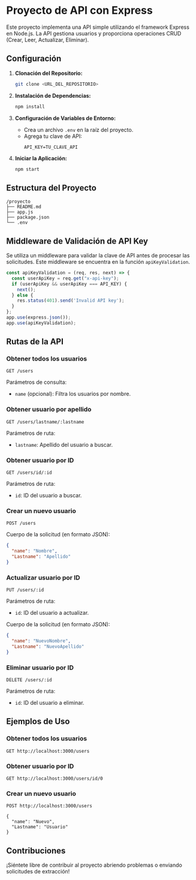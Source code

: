 # Proyecto de API con Express

Este proyecto implementa una API simple utilizando el framework Express en Node.js. La API gestiona usuarios y proporciona operaciones CRUD (Crear, Leer, Actualizar, Eliminar).

## Configuración

1. **Clonación del Repositorio:**
   ```bash
   git clone <URL_DEL_REPOSITORIO>
   ```

2. **Instalación de Dependencias:**
   ```bash
   npm install
   ```

3. **Configuración de Variables de Entorno:**
   - Crea un archivo `.env` en la raíz del proyecto.
   - Agrega tu clave de API:
     ```plaintext
     API_KEY=TU_CLAVE_API
     ```

4. **Iniciar la Aplicación:**
   ```bash
   npm start
   ```

## Estructura del Proyecto

```plaintext
/proyecto
├── README.md
├── app.js
├── package.json
└── .env
```

## Middleware de Validación de API Key

Se utiliza un middleware para validar la clave de API antes de procesar las solicitudes. Este middleware se encuentra en la función `apiKeyValidation`.

```javascript
const apiKeyValidation = (req, res, next) => {
  const userApiKey = req.get("x-api-key");
  if (userApiKey && userApiKey === API_KEY) {
    next();
  } else {
    res.status(401).send('Invalid API key');
  }
};
app.use(express.json());
app.use(apiKeyValidation);
```

## Rutas de la API

### Obtener todos los usuarios

```http
GET /users
```

Parámetros de consulta:
- `name` (opcional): Filtra los usuarios por nombre.

### Obtener usuario por apellido

```http
GET /users/lastname/:lastname
```

Parámetros de ruta:
- `lastname`: Apellido del usuario a buscar.

### Obtener usuario por ID

```http
GET /users/id/:id
```

Parámetros de ruta:
- `id`: ID del usuario a buscar.

### Crear un nuevo usuario

```http
POST /users
```

Cuerpo de la solicitud (en formato JSON):
```json
{
  "name": "Nombre",
  "Lastname": "Apellido"
}
```

### Actualizar usuario por ID

```http
PUT /users/:id
```

Parámetros de ruta:
- `id`: ID del usuario a actualizar.

Cuerpo de la solicitud (en formato JSON):
```json
{
  "name": "NuevoNombre",
  "Lastname": "NuevoApellido"
}
```

### Eliminar usuario por ID

```http
DELETE /users/:id
```

Parámetros de ruta:
- `id`: ID del usuario a eliminar.

## Ejemplos de Uso

### Obtener todos los usuarios

```http
GET http://localhost:3000/users
```

### Obtener usuario por ID

```http
GET http://localhost:3000/users/id/0
```

### Crear un nuevo usuario

```http
POST http://localhost:3000/users

{
  "name": "Nuevo",
  "Lastname": "Usuario"
}
```

## Contribuciones

¡Siéntete libre de contribuir al proyecto abriendo problemas o enviando solicitudes de extracción!

